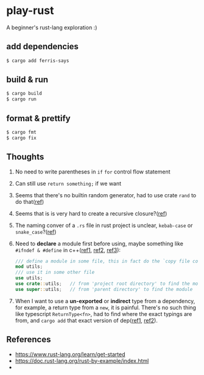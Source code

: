 # play-rust

A beginner's rust-lang exploration :)

## add dependencies

```bash
$ cargo add ferris-says
```

## build & run

```bash
$ cargo build
$ cargo run
```

## format & prettify

```bash
$ cargo fmt
$ cargo fix
```

## Thoughts

1. No need to write parentheses in `if` `for` control flow statement
2. Can still use `return something;` if we want
3. Seems that there's no builtin random generator, had to use crate `rand` to do that([ref](https://stackoverflow.com/questions/19671845/how-can-i-generate-a-random-number-within-a-range-in-rust))
4. Seems that is is very hard to create a recursive closure?([ref](https://stackoverflow.com/questions/16946888/is-it-possible-to-make-a-recursive-closure-in-rust))
5. The naming conver of a `.rs` file in rust project is unclear, `kebab-case` or `snake_case`?([ref](https://stackoverflow.com/questions/74103439/how-to-use-rust-files-with-kebab-case/74103745#74103745))
6. Need to **declare** a module first before using, maybe something like `#ifndef & #define` in c++([ref1](https://www.reddit.com/r/learnrust/comments/ms4nz2/rust_module_importing/), [ref2](https://medium.com/codex/rust-modules-and-project-structure-832404a33e2e), [ref3](https://doc.rust-lang.org/rust-by-example/mod/split.html)):

    ```rs
    /// define a module in some file, this in fact do the `copy file content into it` stuff work
    mod utils;
    /// use it in some other file
    use utils;
    use crate::utils;   // from 'project root directory' to find the module
    use super::utils;   // from 'parent directory' to find the module
    ```

7. When I want to use a **un-exported** or **indirect** type from a dependency, for example, a return type from a `new`, it is painful. There's no such thing like typescript `ReturnType<fn>`, had to find where the exact typings are from, and `cargo add` that exact version of dep([ref1](https://stackoverflow.com/questions/65897257/how-to-use-a-type-from-dependences-dependence), [ref2](https://users.rust-lang.org/t/how-does-transitive-dependency-work-with-type-inference-and-compilation/93264/2)).

## References

- <https://www.rust-lang.org/learn/get-started>
- <https://doc.rust-lang.org/rust-by-example/index.html>
-